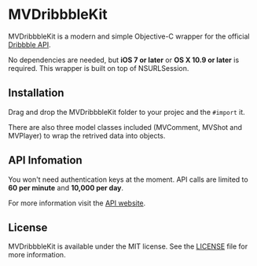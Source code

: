 # MVDribbbleKit
MVDribbbleKit is a modern and simple Objective-C wrapper for the official [Dribbble API](https://dribbble.com/api).

No dependencies are needed, but **iOS 7 or later** or **OS X 10.9 or later** is required. This wrapper is built on top of NSURLSession.

## Installation
Drag and drop the MVDribbbleKit folder to your projec and the `#import` it.

There are also three model classes included (MVComment, MVShot and MVPlayer) to wrap the retrived data into objects.


## API Infomation
You won't need authentication keys at the moment. API calls are limited to **60 per minute** and **10,000 per day**.

For more information visit the [API website](https://dribbble.com/api).

## License
MVDribbbleKit is available under the MIT license. See the [LICENSE](https://github.com/marcelvoss/MVDribbbleKit/blob/master/LICENSE.md) file for more information.